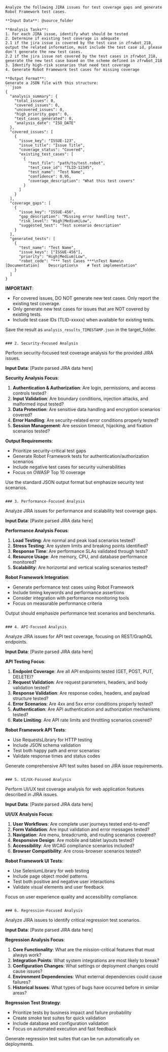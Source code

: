 ```
Analyze the following JIRA issues for test coverage gaps and generate Robot Framework test cases.

**Input Data**: @source_folder

**Analysis Tasks**:
1. For each JIRA issue, identify what should be tested
2. Determine if existing test coverage is adequate
2.1 if the jira issue is covered by the test case in zfrwbot_218, output the related information, must include the test case id, please don't generate the new test cases.
2.2 if the jira issue not covered by the test cases in zfrwbot_218, generate the new test case based on the scheme defined in zfrwbot_218
3. Identify high-risk scenarios that need test coverage
4. Generate Robot Framework test cases for missing coverage

**Output Format**:
Generate a JSON file with this structure:
```json
{
  "analysis_summary": {
    "total_issues": 0,
    "covered_issues": 0,
    "uncovered_issues": 0,
    "high_priority_gaps": 0,
    "test_cases_generated": 0,
    "analysis_date": "ISO_DATE"
  },
  "covered_issues": [
    {
      "issue_key": "ISSUE-123",
      "issue_title": "Issue Title",
      "coverage_status": "Covered",
      "existing_test_cases": [
        {
          "test_file": "path/to/test.robot",
          "test_case_id": "TLID-12345",
          "test_name": "Test Name",
          "confidence": 0.95,
          "coverage_description": "What this test covers"
        }
      ]
    }
  ],
  "coverage_gaps": [
    {
      "issue_key": "ISSUE-456",
      "gap_description": "Missing error handling test",
      "risk_level": "High|Medium|Low",
      "suggested_test": "Test scenario description"
    }
  ],
  "generated_tests": [
    {
      "test_name": "Test Name",
      "issue_keys": ["ISSUE-456"],
      "priority": "High|Medium|Low",
      "robot_code": "*** Test Cases ***\nTest Name\n    [Documentation]    Description\n    # Test implementation"
    }
  ]
}
```

**IMPORTANT**: 
- For covered issues, DO NOT generate new test cases. Only report the existing test coverage.
- Only generate new test cases for issues that are NOT covered by existing tests.
- Include test case IDs (TLID-xxxxx) when available for existing tests.

Save the result as `analysis_results_TIMESTAMP.json` in the target_folder.
```

### 2. Security-Focused Analysis

```
Perform security-focused test coverage analysis for the provided JIRA issues.

**Input Data**: [Paste parsed JIRA data here]

**Security Analysis Focus**:
1. **Authentication & Authorization**: Are login, permissions, and access controls tested?
2. **Input Validation**: Are boundary conditions, injection attacks, and malformed input tested?
3. **Data Protection**: Are sensitive data handling and encryption scenarios covered?
4. **Error Handling**: Are security-related error conditions properly tested?
5. **Session Management**: Are session timeout, hijacking, and fixation scenarios tested?

**Output Requirements**:
- Prioritize security-critical test gaps
- Generate Robot Framework tests for authentication/authorization scenarios
- Include negative test cases for security vulnerabilities
- Focus on OWASP Top 10 coverage

Use the standard JSON output format but emphasize security test scenarios.
```

### 3. Performance-Focused Analysis

```
Analyze JIRA issues for performance and scalability test coverage gaps.

**Input Data**: [Paste parsed JIRA data here]

**Performance Analysis Focus**:
1. **Load Testing**: Are normal and peak load scenarios tested?
2. **Stress Testing**: Are system limits and breaking points identified?
3. **Response Time**: Are performance SLAs validated through tests?
4. **Resource Usage**: Are memory, CPU, and database performance monitored?
5. **Scalability**: Are horizontal and vertical scaling scenarios tested?

**Robot Framework Integration**:
- Generate performance test cases using Robot Framework
- Include timing keywords and performance assertions
- Consider integration with performance monitoring tools
- Focus on measurable performance criteria

Output should emphasize performance test scenarios and benchmarks.
```

### 4. API-Focused Analysis

```
Analyze JIRA issues for API test coverage, focusing on REST/GraphQL endpoints.

**Input Data**: [Paste parsed JIRA data here]

**API Testing Focus**:
1. **Endpoint Coverage**: Are all API endpoints tested (GET, POST, PUT, DELETE)?
2. **Request Validation**: Are request parameters, headers, and body validation tested?
3. **Response Validation**: Are response codes, headers, and payload structure tested?
4. **Error Scenarios**: Are 4xx and 5xx error conditions properly tested?
5. **Authentication**: Are API authentication and authorization mechanisms tested?
6. **Rate Limiting**: Are API rate limits and throttling scenarios covered?

**Robot Framework API Tests**:
- Use RequestsLibrary for HTTP testing
- Include JSON schema validation
- Test both happy path and error scenarios
- Validate response times and status codes

Generate comprehensive API test suites based on JIRA issue requirements.
```

### 5. UI/UX-Focused Analysis

```
Perform UI/UX test coverage analysis for web application features described in JIRA issues.

**Input Data**: [Paste parsed JIRA data here]

**UI/UX Analysis Focus**:
1. **User Workflows**: Are complete user journeys tested end-to-end?
2. **Form Validation**: Are input validation and error messages tested?
3. **Navigation**: Are menu, breadcrumb, and routing scenarios covered?
4. **Responsive Design**: Are mobile and tablet layouts tested?
5. **Accessibility**: Are WCAG compliance scenarios included?
6. **Browser Compatibility**: Are cross-browser scenarios tested?

**Robot Framework UI Tests**:
- Use SeleniumLibrary for web testing
- Include page object model patterns
- Test both positive and negative user interactions
- Validate visual elements and user feedback

Focus on user experience quality and accessibility compliance.
```

### 6. Regression-Focused Analysis

```
Analyze JIRA issues to identify critical regression test scenarios.

**Input Data**: [Paste parsed JIRA data here]

**Regression Analysis Focus**:
1. **Core Functionality**: What are the mission-critical features that must always work?
2. **Integration Points**: What system integrations are most likely to break?
3. **Configuration Changes**: What settings or deployment changes could cause issues?
4. **Environment Dependencies**: What external dependencies could cause failures?
5. **Historical Issues**: What types of bugs have occurred before in similar areas?

**Regression Test Strategy**:
- Prioritize tests by business impact and failure probability
- Create smoke test suites for quick validation
- Include database and configuration validation
- Focus on automated execution and fast feedback

Generate regression test suites that can be run automatically on deployments.
```